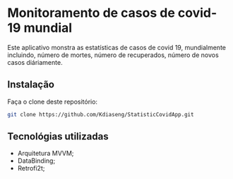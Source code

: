 
# Monitoramento de casos de covid-19 mundial

Este aplicativo monstra as estatísticas de casos de covid 19, mundialmente incluindo, número de mortes, 
número de recuperados, número de novos casos diáriamente.

## Instalação

Faça o clone deste repositório:
```bash
git clone https://github.com/Kdiaseng/StatisticCovidApp.git
```

## Tecnológias utilizadas
- Arquitetura MVVM;
- DataBinding;
- Retrofi2t;


